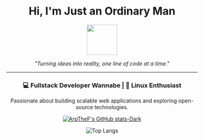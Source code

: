 <div align="center">

  <h1><strong>Hi, I'm Just an Ordinary Man</strong></h1>

  <img src="https://krita-artists.org/uploads/default/original/3X/e/e/eed449bb8614ed523744833dcb12ceef5deda69f.gif" width="80px">

  <p>
    <em>"Turning ideas into reality, one line of code at a time."</em>
  </p>

  <hr>

</div>

<div align="center">

  <h3>💻 Fullstack Developer Wannabe | 🐧 Linux Enthusiast</h3>

  <p>
    Passionate about building scalable web applications and exploring open-source technologies.
  </p>


[![ArpTheF's GitHub stats-Dark](https://github-readme-stats.vercel.app/api?username=Ariffansyah&show_icons=true&theme=dark#gh-dark-mode-only)](https://github.com/anuraghazra/github-readme-stats#gh-dark-mode-only)

![Top Langs](https://github-readme-stats.vercel.app/api/top-langs/?username=Ariffansyah&layout=compact&card_width=470&bg_color=151515&text_color=9F9F9F&title_color=ffffff)
</div>
